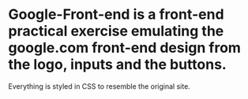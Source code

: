 # Google-Front-end is a front-end practical exercise emulating the google.com front-end design from the logo, inputs and the buttons.
Everything is styled in CSS to resemble the original site.
